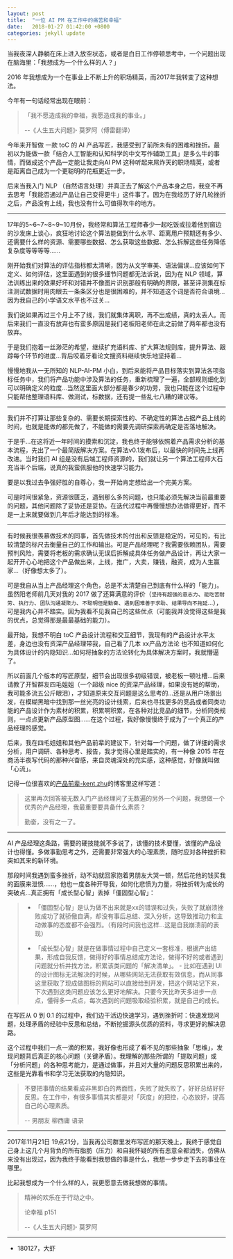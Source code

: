 ```yaml
---
layout: post
title:  "一位 AI PM 在工作中的痛苦和幸福"
date:   2018-01-27 01:42:00 +0800
categories: jekyll update
---
```


当我夜深人静躺在床上进入放空状态，或者是白日工作停顿思考中，一个问题出现在脑海里：「我想成为一个什么样的人？」

2016 年我想成为一个在事业上不断上升的职场精英，而2017年我转变了这种想法。

今年有一句话经常出现在眼前：

> 「我不愿造成我的幸福，我愿造成我的事业。」
> 
>  --《人生五大问题》· 莫罗阿（傅雷翻译）

今年来开智做 一款 toC 的 AI 产品写匠，我感受到了前所未有的困难和挫折。最初以为能做一款「结合人工智能和认知科学的中文写作辅助工具」是多么牛的事情，而做成这个产品一定能让我走向AI PM 这种听起来屌炸天的职场精英，或者是距离自己成为一个更聪明的花瓶更近一步。

后来当我入门 NLP （自然语言处理）并真正去了解这个产品本身之后，我变不再去思考「我能否通过产品让自己变得更牛」这件事了。因为在我经历了好几轮挫折之后，产品没有上线，我也没有什么可值得吹牛的地方。

---

17年的5~6~7~8~9~10月份，我经常和算法工程师春少一起吃饭或拉着他到窗边的沙发床上谈心，疯狂地讨论这个算法能做到什么水平、距离用户预期还有多少、还需要什么样的资源、需要哪些数据、怎么获取这些数据、怎么拆解这些任务降低复杂度等等等等......

刚开始我们对算法的评估指标都太清晰，因为从文学审美、语法偏误...应该如何下定义、如何评估，这里面遇到的很多细节问题都无法诉说，因为在 NLP 领域，算法训练出来的效果好坏和对错并不像图片识别那般有明确的界限，甚至评测集在标注测试数据时用肉眼去一条条区分也是很困难的，并不知道这个词是否符合语境...因为我自己的小学语文水平也不过关...

我们说如果再过三个月上不了线，我们就集体离职，再不出成绩，真的太丢人。而后来我们一直没有放弃也有蛮多原因是我们老板阳老师在此之前做了两年都也没有放弃。

于是我们抱着一丝渺茫的希望，继续扩充语料库、扩大算法规则库，提升算法、跟踪每个环节的进度...背后咬着牙看论文搜资料继续快乐地坚持着...

慢慢地我从一无所知的 NLP-AI-PM 小白，到后来能将产品目标落实到算法各项指标任务中，我们将产品功能中涉及算法的任务，重新梳理了一遍，全部规则细化到可以明确定义的粒度...当然这里面大部分都是春少的功劳，我也只能在这个过程中只能帮他整理语料库、做测试，标数据，还有提一些乱七八糟的建议等。

---

我们并不打算让那些复杂的、需要长期探索性的、不确定性的算法占据产品上线的时间，也就是能做的都先做了，不能做的需要先调研探索再确定是否落地解决。

于是乎...在这将近一年时间的摸索和沉淀，我也终于能够依照着产品需求分析的基本流程，先出了一个最简版解决方案。在算法v0.1发布后，以最快的时间先上线再改进。当时我们 AI 组是没有后端工程师资源的，我们就让另一个算法工程师大石充当半个后端，说真的我蛮佩服他的快速学习能力。

要是以我过去争强好胜的自尊心，我一开始肯定想给出一个完美方案。

可是时间很紧急，资源很匮乏，遇到那么多的问题，也只能必须先解决当前最重要的问题，其他问题除了妥协还是妥协。在迭代过程中再慢慢想办法做得更好，而不是一上来就要做到几年后才能达到的标准。

---

有时候我很羡慕做技术的同事，首先做技术的付出和反馈是稳定的，可见的，有比较清楚的标尺去衡量自己的工作和输出。可是产品经理呢？我需要依赖团队，需要预判风险，需要将老板的需求确认无误后拆解成具体任务做产品设计，再让大家一起开开心心地把这个产品做出来，上线，推广，大卖，赚钱，融资，成为人生赢家...（好像想太多了）。

可是我自从当上产品经理这个角色，总是不太清楚自己到底有什么样的「能力」。虽然阳老师前几天对我的 2017 做了还算满意的评价（`坚持有超强的意志力`、`能吃苦耐劳`、`执行力`、`团队沟通凝聚力`、`不聪明但是勤奋`、`遇到困难善于求助`、`结果导向不拖延`...），可是我内心并不踏实。因为我看不见我自己的这些优点（可能我并没觉得这些是我的优点，总觉得那是最最基础的能力）。


最开始，我想不明白 toC 产品设计流程和交互细节，我现有的产品设计水平太差，身边也没有资深产品经理带我，自己看了几本 xx产品方法论 也不知道如何化为具体设计的内隐知识...如何将抽象的方法论转化为具体解决方案时，我就懵逼了。

所以前面几个版本的写匠原型，细节会出现很多初级错误，被老板一顿吐槽...后来请教了开智群友四毛姐姐（一个超级 nice 的资深产品经理，如果没有她的帮助，我可能多流五公斤眼泪），才知道原来交互问题是这么思考的...还是从用户场景出发，在模糊黑暗中找到那一丝光亮的设计线索，后来也寻找更多的竞品或者同类功能的产品设计作为素材的积累，积累啊积累，在各种对比竞品的细节，分析同类规则，一点点更新产品原型图......在这个过程，我好像慢慢终于成为了一个真正的产品经理的感觉。

后来，我在四毛姐姐和其他产品前辈的建议下，针对每一个问题，做了详细的需求分析，用户调研、各种思考、报告，我才觉得心里是踏实的，有一种像 2015 年在商汤半夜写代码的那种兴奋感，来自灵魂深处的充实感，这种感觉，好像就叫做「心流」。

记得一位很喜欢的[产品前辈-kent.zhu](http://www.ikent.me/blog/5007
)的博客里这样写道：

> 这里再次回答被无数入门产品经理问了无数遍的另外一个问题，我想做一个优秀的产品经理，我最重要要具备什么素质？
> 
> 勤奋，没有之一了。

---

AI 产品经理这条路，需要的硬技能就不多说了，该懂的技术要懂，该懂的产品设计也得懂。多做事勤思考之外，还需要非常强大的心理素质，随时应对各种挫折和突如其来的新环境。

那段时间我遇到蛮多挫折，动不动就回家抱着男朋友大哭一顿，然后花他的钱买我的面膜来泄愤......，他也一度各种开导我，如何化悲愤为力量，将挫折转为成长的突破点...真正拥有「成长型心智」丢掉「僵固型心智」：


> - 「僵固型心智」是认为做不出来就是xx的错误和过失，失败了就崩溃挫败成功了就骄傲自满，却没有事后总结、深入分析，这导致推动力和主动做事的态度都不会强烈。（有段时间我也这样...这是自我崩溃前的表现）
> 
> - 「成长型心智」就是在做事情过程中自己定义一套标准，根据产出结果，形成自我反馈，做得好的事情总结成方法论，做得不好的或者遇到问题就分析并找方法，积累该类问题的「解决清单」。
    - 比如在遇到 UI 的设计图标无法解决的时候，从哪些网站无法获取有效信息，而从同事这里获取了现成做图标的网站可以直接给到开发，把这个网站记下来，下次遇到这类问题应该怎么更好地解决。只要今天比昨天多进步一点点，懂得多一点点，每次遇到的问题吸取经验积累，就是自己的成长。


在写匠从 0 到 0.1 的过程中，我们边干活边快速学习，遇到挫折时：快速发现问题，处理矛盾的经验中反思和总结，不断挖掘源头优质的资料，寻求更好的解决思路。

这个过程中我们一点一滴的积累，我好像也形成了看不见的那些抽象「思维」，发现问题背后真正的核心问题（关键矛盾）。我理解的那些所谓的「提取问题」或「分析问题」的各种思考能力，是通过做事，并且对大量的问题反思积累出来的，这些是光靠看书和学习无法获取的内隐知识。

> 不要把事情的结果看成非黑即白的两面性，失败了就失败了，好好总结好好反思。在工作中，有很多事情其实都是对「灰度」的把控，心态放好，提高自己的心理素质。
> 
> -- 男朋友 柳西庸 语录

---

2017年11月21日 19点21分，当我再公司群里发布写匠的那天晚上，我终于感觉自己身上这几个月背负的所有脂肪（压力）和自我怀疑的所有恶意全都消失，仿佛从来没有出现过，因为我终于能看到我想做的事是什么，我想一步步走下去的事业在哪里。

比起我想成为一个什么样的人，我更愿意去做我想做的事情。

> 精神的欢乐在于行动之中。
> 
> 论幸福 p151
> 
> --《人生五大问题》· 莫罗阿

---


- 180127，大虾


